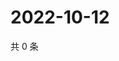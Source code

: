 # 2022-10-12

共 0 条

<!-- BEGIN WEIBO -->
<!-- 最后更新时间 Wed Oct 12 2022 12:23:11 GMT+0800 (China Standard Time) -->

<!-- END WEIBO -->
